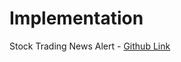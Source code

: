 # Implementation

Stock Trading News Alert - [Github Link](https://github.com/grandeurkoe/python-http-requests-and-api-projects/tree/2da4dfe0630c2880b48d5c906f719fb82328d8de/stock-trading-news-alert)